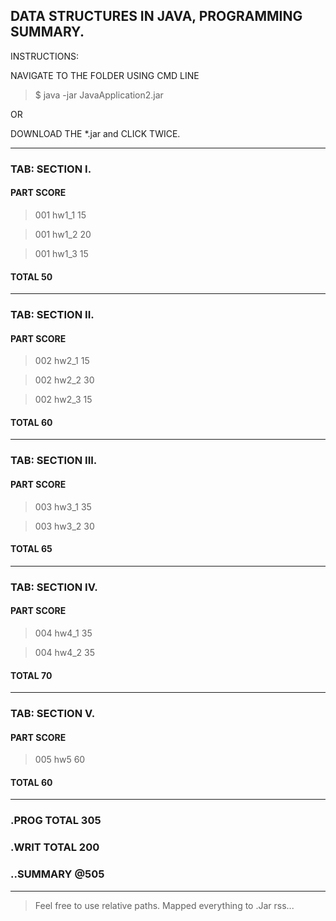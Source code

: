 ## DATA STRUCTURES IN JAVA, PROGRAMMING SUMMARY.


INSTRUCTIONS:

  NAVIGATE TO THE FOLDER USING CMD LINE
  > $ java -jar JavaApplication2.jar

OR

  DOWNLOAD THE *.jar and CLICK TWICE.

 
__________________________________
### TAB: SECTION I.	
#### PART		     SCORE
> 001	hw1_1		        15
 
> 001	hw1_2		        20
 
> 001	hw1_3		        15
 
#### TOTAL 50
__________________________________ 
### TAB: SECTION II.	
#### PART		     SCORE
> 002	hw2_1		        15
 
> 002	hw2_2		        30 
 
> 002	hw2_3		        15 
#### TOTAL			60 
__________________________________
### TAB: SECTION III.		
#### PART		     SCORE
> 003	hw3_1		        35
 
> 003	hw3_2		        30
#### TOTAL	65
__________________________________ 		
### TAB: SECTION IV.		
#### PART		     SCORE
 
> 004	hw4_1		        35
 
> 004	hw4_2		        35
#### TOTAL	70
__________________________________		
### TAB: SECTION V.	
#### PART		     SCORE
> 005	hw5		        60

#### TOTAL	60
__________________________________ 

### .PROG TOTAL 305
### .WRIT TOTAL 200
### ..SUMMARY  @505

__________________________________ 

> Feel free to use relative paths.
> Mapped everything to .Jar rss...


